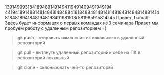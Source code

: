 1391499931841894891491494119491409491949194
4419418914881481484814848841818488481481481481848148481488141481848189418481948198491981518г581985915814545
Привет, Гитхаб! Здесь будет информация о первых командах из 3 семинара
Привет мы пробуем работу с удаленным репозиторием =)
> git push - отправить изменения из локального в удаленный репозиторий 

> git pull - вытянуть удаленный репозиторий к себе на ПК в репозиторий локальный

> git clone - склонировать чей-то репозиторий